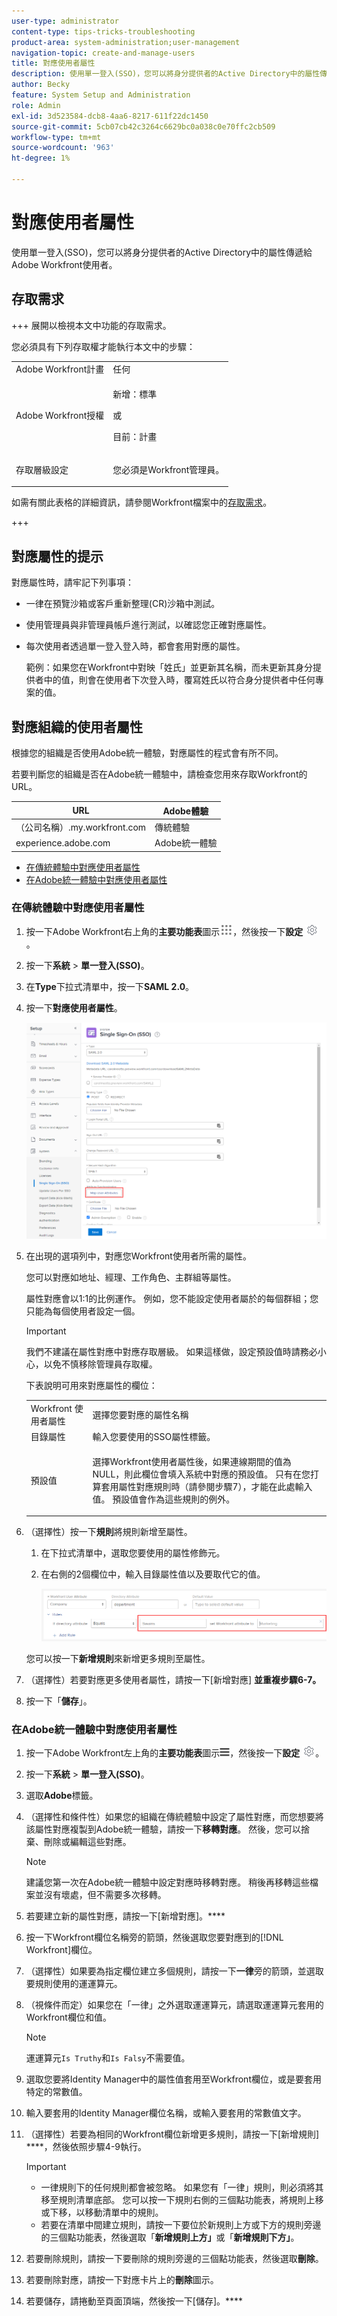 ```yaml
---
user-type: administrator
content-type: tips-tricks-troubleshooting
product-area: system-administration;user-management
navigation-topic: create-and-manage-users
title: 對應使用者屬性
description: 使用單一登入(SSO)，您可以將身分提供者的Active Directory中的屬性傳遞給Adobe Workfront使用者。
author: Becky
feature: System Setup and Administration
role: Admin
exl-id: 3d523584-dcb8-4aa6-8217-611f22dc1450
source-git-commit: 5cb07cb42c3264c6629bc0a038c0e70ffc2cb509
workflow-type: tm+mt
source-wordcount: '963'
ht-degree: 1%

---
```


# 對應使用者屬性

<!--Audited 2/2024-->

使用單一登入(SSO)，您可以將身分提供者的Active Directory中的屬性傳遞給Adobe Workfront使用者。

## 存取需求

+++ 展開以檢視本文中功能的存取需求。

您必須具有下列存取權才能執行本文中的步驟：

<table style="table-layout:auto"> 
 <col> 
 <col> 
 <tbody> 
  <tr> 
   <td role="rowheader">Adobe Workfront計畫</td> 
   <td>任何</td> 
  </tr> 
  <tr> 
   <td role="rowheader">Adobe Workfront授權</td> 
   <td><p>新增：標準</p><p>或</p><p>目前：計畫</p></td> 
  </tr> 
  <tr> 
   <td role="rowheader">存取層級設定</td> 
   <td> <p>您必須是Workfront管理員。</p> </td> 
  </tr> 
 </tbody> 
</table>

如需有關此表格的詳細資訊，請參閱Workfront檔案中的[存取需求](/help/quicksilver/administration-and-setup/add-users/access-levels-and-object-permissions/access-level-requirements-in-documentation.md)。

+++

## 對應屬性的提示

對應屬性時，請牢記下列事項：

* 一律在預覽沙箱或客戶重新整理(CR)沙箱中測試。
* 使用管理員與非管理員帳戶進行測試，以確認您正確對應屬性。
* 每次使用者透過單一登入登入時，都會套用對應的屬性。

  範例：如果您在Workfront中對映「姓氏」並更新其名稱，而未更新其身分提供者中的值，則會在使用者下次登入時，覆寫姓氏以符合身分提供者中任何專案的值。

## 對應組織的使用者屬性

根據您的組織是否使用Adobe統一體驗，對應屬性的程式會有所不同。

若要判斷您的組織是否在Adobe統一體驗中，請檢查您用來存取Workfront的URL。

| URL | Adobe體驗 |
|---|---|
| （公司名稱）.my.workfront.com | 傳統體驗 |
| experience.adobe.com | Adobe統一體驗 |

* [在傳統體驗中對應使用者屬性](#map-user-attributes-in-the-classic-experience)
* [在Adobe統一體驗中對應使用者屬性](#map-user-attributes-in-the-adobe-unified-experience)

### 在傳統體驗中對應使用者屬性

1. 按一下Adobe Workfront右上角的&#x200B;**主要功能表**&#x200B;圖示![](assets/main-menu-icon.png)，然後按一下&#x200B;**設定** ![](assets/gear-icon-settings.png)。

1. 按一下&#x200B;**系統** > **單一登入(SSO)**。

1. 在&#x200B;**Type**&#x200B;下拉式清單中，按一下&#x200B;**SAML 2.0**。

1. 按一下&#x200B;**對應使用者屬性**。

   ![](assets/map-user-attributes.png)

1. 在出現的選項列中，對應您Workfront使用者所需的屬性。

   您可以對應如地址、經理、工作角色、主群組等屬性。

   屬性對應會以1:1的比例運作。 例如，您不能設定使用者屬於的每個群組；您只能為每個使用者設定一個。

   >[!IMPORTANT]
   >
   >我們不建議在屬性對應中對應存取層級。 如果這樣做，設定預設值時請務必小心，以免不慎移除管理員存取權。

   下表說明可用來對應屬性的欄位：

   <table style="table-layout:auto"> 
    <col data-mc-conditions=""> 
    <col data-mc-conditions=""> 
    <tbody> 
     <tr> 
      <td role="rowheader">Workfront 使用者屬性</td> 
      <td>選擇您要對應的屬性名稱</td> 
     </tr> 
     <tr> 
      <td role="rowheader">目錄屬性</td> 
      <td>輸入您要使用的SSO屬性標籤。</td> 
     </tr> 
     <tr> 
      <td role="rowheader">預設值</td> 
      <td> <p>選擇Workfront使用者屬性後，如果連線期間的值為NULL，則此欄位會填入系統中對應的預設值。 只有在您打算套用屬性對應規則時（請參閱步驟7），才能在此處輸入值。 預設值會作為這些規則的例外。</td> 
     </tr> 
    </tbody> 
   </table>

1. （選擇性）按一下&#x200B;**規則**&#x200B;將規則新增至屬性。

   1. 在下拉式清單中，選取您要使用的屬性修飾元。
   1. 在右側的2個欄位中，輸入目錄屬性值以及要取代它的值。

      ![](assets/rule-fields.png)

   您可以按一下&#x200B;**新增規則**&#x200B;來新增更多規則至屬性。

1. （選擇性）若要對應更多使用者屬性，請按一下[新增對應] **並重複步驟6-7。**
1. 按一下「**儲存**」。

### 在Adobe統一體驗中對應使用者屬性

1. 按一下Adobe Workfront左上角的&#x200B;**主要功能表**&#x200B;圖示![](assets/main-menu-left.png)，然後按一下&#x200B;**設定** ![](assets/gear-icon-settings.png)。

1. 按一下&#x200B;**系統** > **單一登入(SSO)**。

1. 選取&#x200B;**Adobe**&#x200B;標籤。

1. （選擇性和條件性）如果您的組織在傳統體驗中設定了屬性對應，而您想要將該屬性對應複製到Adobe統一體驗，請按一下&#x200B;**移轉對應**。 然後，您可以捨棄、刪除或編輯這些對應。

   >[!NOTE]
   >
   >建議您第一次在Adobe統一體驗中設定對應時移轉對應。 稍後再移轉這些檔案並沒有壞處，但不需要多次移轉。

1. 若要建立新的屬性對應，請按一下[新增對應]。****

1. 按一下Workfront欄位名稱旁的箭頭，然後選取您要對應到的[!DNL Workfront]欄位。

1. （選擇性）如果要為指定欄位建立多個規則，請按一下&#x200B;**一律**&#x200B;旁的箭頭，並選取要規則使用的運運算元。

1. （視條件而定）如果您在「一律」之外選取運運算元，請選取運運算元套用的Workfront欄位和值。

   >[!NOTE]
   >
   >運運算元`Is Truthy`和`Is Falsy`不需要值。

1. 選取您要將Identity Manager中的屬性值套用至Workfront欄位，或是要套用特定的常數值。

1. 輸入要套用的Identity Manager欄位名稱，或輸入要套用的常數值文字。

1. （選擇性）若要為相同的Workfront欄位新增更多規則，請按一下[新增規則] ****，然後依照步驟4-9執行。

   >[!IMPORTANT]
   >
   > * 一律規則下的任何規則都會被忽略。 如果您有「一律」規則，則必須將其移至規則清單底部。 您可以按一下規則右側的三個點功能表，將規則上移或下移，以移動清單中的規則。
   > * 若要在清單中間建立規則，請按一下要位於新規則上方或下方的規則旁邊的三個點功能表，然後選取「**新增規則上方」**&#x200B;或「**新增規則下方」**。

1. 若要刪除規則，請按一下要刪除的規則旁邊的三個點功能表，然後選取&#x200B;**刪除**。
1. 若要刪除對應，請按一下對應卡片上的&#x200B;**刪除**&#x200B;圖示。

1. 若要儲存，請捲動至頁面頂端，然後按一下[儲存]。****


